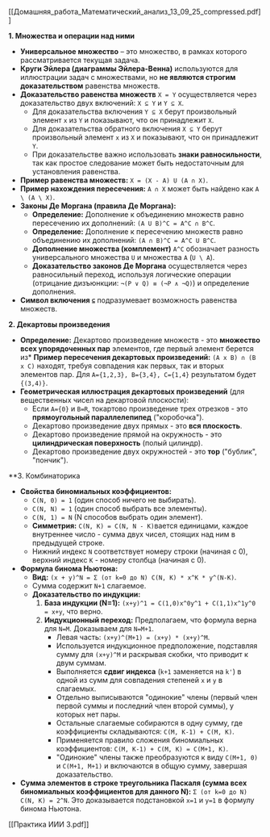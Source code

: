 [[Домашняя_работа_Математический_анализ_13_09_25_compressed.pdf]]

**1. Множества и операции над ними**

- **Универсальное множество** – это множество, в рамках которого рассматривается текущая задача.
- **Круги Эйлера (диаграммы Эйлера-Венна)** используются для иллюстрации задач с множествами, но **не являются строгим доказательством** равенства множеств.
- **Доказательство равенства множеств** `X = Y` осуществляется через доказательство двух включений: `X ⊆ Y` и `Y ⊆ X`.
    - Для доказательства включения `Y ⊆ X` берут произвольный элемент `x` из `Y` и показывают, что он принадлежит `X`.
    - Для доказательства обратного включения `X ⊆ Y` берут произвольный элемент `x` из `X` и показывают, что он принадлежит `Y`.
    - При доказательстве важно использовать **знаки равносильности**, так как простое следование может быть недостаточным для установления равенства.
- **Пример равенства множеств:** `X = (X - A) U (A ∩ X)`.
- **Пример нахождения пересечения:** `A ∩ X` может быть найдено как `A \ (A \ X)`.
- **Законы Де Моргана (правила Де Моргана):**
    - **Определение:** Дополнение к объединению множеств равно пересечению их дополнений: `(A U B)^C = A^C ∩ B^C`.
    - **Определение:** Дополнение к пересечению множеств равно объединению их дополнений: `(A ∩ B)^C = A^C U B^C`.
    - **Дополнение множества (комплемент)** `A^C` обозначает разность универсального множества `U` и множества `A` (`U \ A`).
    - **Доказательство законов Де Моргана** осуществляется через равносильный переход, используя логические операции (отрицание дизъюнкции: `¬(P ∨ Q) ≡ (¬P ∧ ¬Q)`) и определение дополнения.
- **Символ включения `⊆`** подразумевает возможность равенства множеств.

**2. Декартовы произведения**

- **Определение:** Декартово произведение множеств - это **множество всех упорядоченных пар** элементов, где первый элемент берется из* **Пример пересечения декартовых произведений:** `(A x B) ∩ (B x C)` находят, требуя совпадения как первых, так и вторых элементов пар. Для `A={1,2,3}, B={3,4}, C={1,4}` результатом будет `{(3,4)}`.
- **Геометрическая иллюстрация декартовых произведений** (для вещественных чисел на декартовой плоскости):
    - Если `A={0}` и `B=R`, токартово произведение трех отрезков - это **прямоугольный параллелепипед** ("коробочка").
    - Декартово произведение двух прямых - это **вся плоскость**.
    - Декартово произведение прямой на окружность - это **цилиндрическая поверхность** (полый цилиндр).
    - Декартово произведение двух окружностей - это **тор** ("бублик", "пончик").

**3. Комбинаторика


- **Свойства биномиальных коэффициентов:**
    - `C(N, 0) = 1` (один способ ничего не выбирать).
    - `C(N, N) = 1` (один способ выбрать все элементы).
    - `C(N, 1) = N` (N способов выбрать один элемент).
    - **Симметрия:** `C(N, K) = C(N, N - K)`вается единицами, каждое внутреннее число - сумма двух чисел, стоящих над ним в предыдущей строке.
    - Нижний индекс `N` соответствует номеру строки (начиная с 0), верхний индекс `K` - номеру столбца (начиная с 0).
- **Формула бинома Ньютона:**
    - **Вид:** `(x + y)^N = Σ (от k=0 до N) C(N, K) * x^K * y^(N-K)`.
    - Сумма содержит `N+1` слагаемое.
    - **Доказательство по индукции:**
        1. **База индукции (N=1):** `(x+y)^1 = C(1,0)x^0y^1 + C(1,1)x^1y^0 = x+y`, что верно.
        2. **Индукционный переход:** Предполагаем, что формула верна для `N=M`. Доказываем для `N=M+1`.
            - Левая часть: `(x+y)^(M+1) = (x+y) * (x+y)^M`.
            - Используется индукционное предположение, подставляя сумму для `(x+y)^M` и раскрывая скобки, что приводит к двум суммам.
            - Выполняется **сдвиг индекса** (`k+1` заменяется на `k'`) в одной из сумм для совпадения степеней `x` и `y` в слагаемых.
            - Отдельно выписываются "одинокие" члены (первый член первой суммы и последний член второй суммы), у которых нет пары.
            - Остальные слагаемые собираются в одну сумму, где коэффициенты складываются: `C(M, K-1) + C(M, K)`.
            - Применяется правило сложения биномиальных коэффициентов: `C(M, K-1) + C(M, K) = C(M+1, K)`.
            - "Одинокие" члены также преобразуются к виду `C(M+1, 0)` и `C(M+1, M+1)` и включаются в общую сумму, завершая доказательство.
- **Сумма элементов в строке треугольника Паскаля (сумма всех биномиальных коэффициентов для данного N):** `Σ (от k=0 до N) C(N, K) = 2^N`. Это доказывается подстановкой `x=1` и `y=1` в формулу бинома Ньютона.

[[Практика ИИИ 3.pdf]]